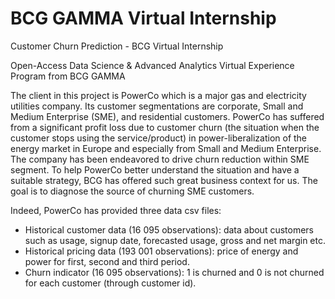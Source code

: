 # BCG GAMMA Virtual Internship 
Customer Churn Prediction - BCG Virtual Internship

Open-Access Data Science & Advanced Analytics Virtual Experience Program from BCG GAMMA

The client in this project is PowerCo which is a major gas and electricity utilities company. Its customer segmentations are corporate, Small and Medium Enterprise (SME), and residential customers. PowerCo has suffered from a significant profit loss due to customer churn (the situation when the customer stops using the service/product) in power-liberalization of the energy market in Europe and especially from Small and Medium Enterprise. The company has been endeavored to drive churn reduction within SME segment. To help PowerCo better understand the situation and have a suitable strategy, BCG has offered such great business context for us. The goal is to diagnose the source of churning SME customers.

Indeed, PowerCo has provided three data csv files:
-	Historical customer data (16 095 observations): data about customers such as usage, signup date, forecasted usage, gross and net margin etc.
-	Historical pricing data (193 001 observations): price of energy and power for first, second and third period.
-	Churn indicator (16 095 observations): 1 is churned and 0 is not churned for each customer (through customer id). 
